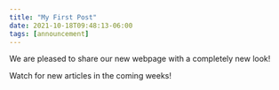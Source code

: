 ```yaml
---
title: "My First Post"
date: 2021-10-18T09:48:13-06:00
tags: [announcement]
---
```


We are pleased to share our new webpage with a completely new look!

Watch for new articles in the coming weeks!
